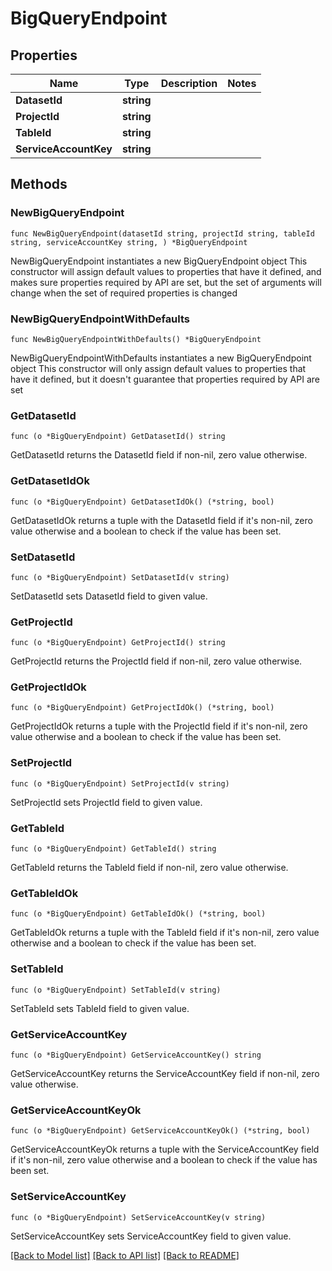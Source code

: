 # BigQueryEndpoint

## Properties

Name | Type | Description | Notes
------------ | ------------- | ------------- | -------------
**DatasetId** | **string** |  | 
**ProjectId** | **string** |  | 
**TableId** | **string** |  | 
**ServiceAccountKey** | **string** |  | 

## Methods

### NewBigQueryEndpoint

`func NewBigQueryEndpoint(datasetId string, projectId string, tableId string, serviceAccountKey string, ) *BigQueryEndpoint`

NewBigQueryEndpoint instantiates a new BigQueryEndpoint object
This constructor will assign default values to properties that have it defined,
and makes sure properties required by API are set, but the set of arguments
will change when the set of required properties is changed

### NewBigQueryEndpointWithDefaults

`func NewBigQueryEndpointWithDefaults() *BigQueryEndpoint`

NewBigQueryEndpointWithDefaults instantiates a new BigQueryEndpoint object
This constructor will only assign default values to properties that have it defined,
but it doesn't guarantee that properties required by API are set

### GetDatasetId

`func (o *BigQueryEndpoint) GetDatasetId() string`

GetDatasetId returns the DatasetId field if non-nil, zero value otherwise.

### GetDatasetIdOk

`func (o *BigQueryEndpoint) GetDatasetIdOk() (*string, bool)`

GetDatasetIdOk returns a tuple with the DatasetId field if it's non-nil, zero value otherwise
and a boolean to check if the value has been set.

### SetDatasetId

`func (o *BigQueryEndpoint) SetDatasetId(v string)`

SetDatasetId sets DatasetId field to given value.


### GetProjectId

`func (o *BigQueryEndpoint) GetProjectId() string`

GetProjectId returns the ProjectId field if non-nil, zero value otherwise.

### GetProjectIdOk

`func (o *BigQueryEndpoint) GetProjectIdOk() (*string, bool)`

GetProjectIdOk returns a tuple with the ProjectId field if it's non-nil, zero value otherwise
and a boolean to check if the value has been set.

### SetProjectId

`func (o *BigQueryEndpoint) SetProjectId(v string)`

SetProjectId sets ProjectId field to given value.


### GetTableId

`func (o *BigQueryEndpoint) GetTableId() string`

GetTableId returns the TableId field if non-nil, zero value otherwise.

### GetTableIdOk

`func (o *BigQueryEndpoint) GetTableIdOk() (*string, bool)`

GetTableIdOk returns a tuple with the TableId field if it's non-nil, zero value otherwise
and a boolean to check if the value has been set.

### SetTableId

`func (o *BigQueryEndpoint) SetTableId(v string)`

SetTableId sets TableId field to given value.


### GetServiceAccountKey

`func (o *BigQueryEndpoint) GetServiceAccountKey() string`

GetServiceAccountKey returns the ServiceAccountKey field if non-nil, zero value otherwise.

### GetServiceAccountKeyOk

`func (o *BigQueryEndpoint) GetServiceAccountKeyOk() (*string, bool)`

GetServiceAccountKeyOk returns a tuple with the ServiceAccountKey field if it's non-nil, zero value otherwise
and a boolean to check if the value has been set.

### SetServiceAccountKey

`func (o *BigQueryEndpoint) SetServiceAccountKey(v string)`

SetServiceAccountKey sets ServiceAccountKey field to given value.



[[Back to Model list]](../README.md#documentation-for-models) [[Back to API list]](../README.md#documentation-for-api-endpoints) [[Back to README]](../README.md)


